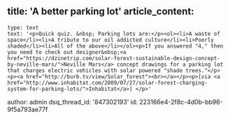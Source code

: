 title: 'A better parking lot'
article_content:
  -
    type: text
    text: '<p>Quick quiz. &nbsp; Parking lots are:</p><ol><li>A waste of space</li><li>A tribute to our oil addicted culture</li><li>Poorly shaded</li><li>All of the above</li></ol><p>If you answered "4," then you need to check out designer&nbsp;<a href="https://dzinetrip.com/solar-forest-sustainable-design-concept-by-neville-mars/">Neville Mars</a> concept drawings for a parking lot that charges electric vehicles with solar powered "shade trees."</p><p><a href="http://burb.tv/view/Solar_forest"><br></a></p><p>[via <a href="http://www.inhabitat.com/2009/07/27/solar-forest-charging-system-for-parking-lots/">Inhabitat</a>] </p>'
author: admin
dsq_thread_id: '847302193'
id: 223166e4-2f8c-4d0b-bb96-9f5a793ae77f
